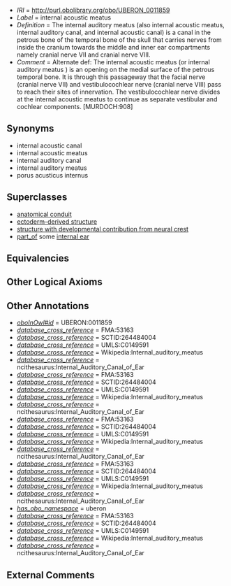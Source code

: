  * *IRI* = http://purl.obolibrary.org/obo/UBERON_0011859
 * *Label* = internal acoustic meatus
 * *Definition* = The internal auditory meatus (also internal acoustic meatus, internal auditory canal, and internal acoustic canal) is a canal in the petrous bone of the temporal bone of the skull that carries nerves from inside the cranium towards the middle and inner ear compartments namely cranial nerve VII and cranial nerve VIII.
 * *Comment* = Alternate def: The internal acoustic meatus (or internal auditory meatus ) is an opening on the medial surface of the petrous temporal bone. It is through this passageway that the facial nerve (cranial nerve VII) and vestibulocochlear nerve (cranial nerve VIII) pass to reach their sites of innervation. The vestibulocochlear nerve divides at the internal acoustic meatus to continue as separate vestibular and cochlear components. [MURDOCH:908]

## Synonyms

 * internal acoustic canal
 * internal acoustic meatus
 * internal auditory canal
 * internal auditory meatus
 * porus acusticus internus

## Superclasses

 * [anatomical conduit](../../UBERON/11/UBERON_0004111.md)
 * [ectoderm-derived structure](../../UBERON/21/UBERON_0004121.md)
 * [structure with developmental contribution from neural crest](../../UBERON/14/UBERON_0010314.md)
 * [part_of](../../BFO/50/BFO_0000050.md) some [internal ear](../../UBERON/46/UBERON_0001846.md)

## Equivalencies


## Other Logical Axioms


## Other Annotations

 * *[oboInOwl#id](../../id/oboInOwl#id.md)* = UBERON:0011859
 * *[database_cross_reference](../../ef/oboInOwl#hasDbXref.md)* = FMA:53163
 * *[database_cross_reference](../../ef/oboInOwl#hasDbXref.md)* = SCTID:264484004
 * *[database_cross_reference](../../ef/oboInOwl#hasDbXref.md)* = UMLS:C0149591
 * *[database_cross_reference](../../ef/oboInOwl#hasDbXref.md)* = Wikipedia:Internal_auditory_meatus
 * *[database_cross_reference](../../ef/oboInOwl#hasDbXref.md)* = ncithesaurus:Internal_Auditory_Canal_of_Ear
 * *[database_cross_reference](../../ef/oboInOwl#hasDbXref.md)* = FMA:53163
 * *[database_cross_reference](../../ef/oboInOwl#hasDbXref.md)* = SCTID:264484004
 * *[database_cross_reference](../../ef/oboInOwl#hasDbXref.md)* = UMLS:C0149591
 * *[database_cross_reference](../../ef/oboInOwl#hasDbXref.md)* = Wikipedia:Internal_auditory_meatus
 * *[database_cross_reference](../../ef/oboInOwl#hasDbXref.md)* = ncithesaurus:Internal_Auditory_Canal_of_Ear
 * *[database_cross_reference](../../ef/oboInOwl#hasDbXref.md)* = FMA:53163
 * *[database_cross_reference](../../ef/oboInOwl#hasDbXref.md)* = SCTID:264484004
 * *[database_cross_reference](../../ef/oboInOwl#hasDbXref.md)* = UMLS:C0149591
 * *[database_cross_reference](../../ef/oboInOwl#hasDbXref.md)* = Wikipedia:Internal_auditory_meatus
 * *[database_cross_reference](../../ef/oboInOwl#hasDbXref.md)* = ncithesaurus:Internal_Auditory_Canal_of_Ear
 * *[database_cross_reference](../../ef/oboInOwl#hasDbXref.md)* = FMA:53163
 * *[database_cross_reference](../../ef/oboInOwl#hasDbXref.md)* = SCTID:264484004
 * *[database_cross_reference](../../ef/oboInOwl#hasDbXref.md)* = UMLS:C0149591
 * *[database_cross_reference](../../ef/oboInOwl#hasDbXref.md)* = Wikipedia:Internal_auditory_meatus
 * *[database_cross_reference](../../ef/oboInOwl#hasDbXref.md)* = ncithesaurus:Internal_Auditory_Canal_of_Ear
 * *[has_obo_namespace](../../ce/oboInOwl#hasOBONamespace.md)* = uberon
 * *[database_cross_reference](../../ef/oboInOwl#hasDbXref.md)* = FMA:53163
 * *[database_cross_reference](../../ef/oboInOwl#hasDbXref.md)* = SCTID:264484004
 * *[database_cross_reference](../../ef/oboInOwl#hasDbXref.md)* = UMLS:C0149591
 * *[database_cross_reference](../../ef/oboInOwl#hasDbXref.md)* = Wikipedia:Internal_auditory_meatus
 * *[database_cross_reference](../../ef/oboInOwl#hasDbXref.md)* = ncithesaurus:Internal_Auditory_Canal_of_Ear

## External Comments

